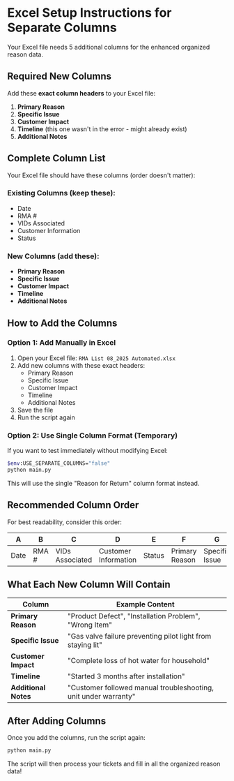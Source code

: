 # Excel Setup Instructions for Separate Columns

Your Excel file needs 5 additional columns for the enhanced organized reason data.

## Required New Columns

Add these **exact column headers** to your Excel file:

1. **Primary Reason**
2. **Specific Issue** 
3. **Customer Impact**
4. **Timeline** (this one wasn't in the error - might already exist)
5. **Additional Notes**

## Complete Column List

Your Excel file should have these columns (order doesn't matter):

### Existing Columns (keep these):
- Date
- RMA #
- VIDs Associated
- Customer Information  
- Status

### New Columns (add these):
- **Primary Reason**
- **Specific Issue**
- **Customer Impact**
- **Timeline**
- **Additional Notes**

## How to Add the Columns

### Option 1: Add Manually in Excel
1. Open your Excel file: `RMA List 08_2025 Automated.xlsx`
2. Add new columns with these exact headers:
   - Primary Reason
   - Specific Issue
   - Customer Impact
   - Timeline
   - Additional Notes
3. Save the file
4. Run the script again

### Option 2: Use Single Column Format (Temporary)
If you want to test immediately without modifying Excel:

```bash
$env:USE_SEPARATE_COLUMNS="false"
python main.py
```

This will use the single "Reason for Return" column format instead.

## Recommended Column Order

For best readability, consider this order:

| A | B | C | D | E | F | G | H | I | J |
|---|---|---|---|---|---|---|---|---|---|
| Date | RMA # | VIDs Associated | Customer Information | Status | Primary Reason | Specific Issue | Customer Impact | Timeline | Additional Notes |

## What Each New Column Will Contain

| Column | Example Content |
|--------|-----------------|
| **Primary Reason** | "Product Defect", "Installation Problem", "Wrong Item" |
| **Specific Issue** | "Gas valve failure preventing pilot light from staying lit" |
| **Customer Impact** | "Complete loss of hot water for household" |
| **Timeline** | "Started 3 months after installation" |
| **Additional Notes** | "Customer followed manual troubleshooting, unit under warranty" |

## After Adding Columns

Once you add the columns, run the script again:

```bash
python main.py
```

The script will then process your tickets and fill in all the organized reason data!



